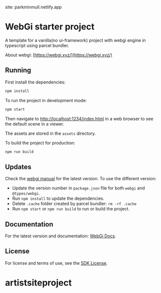 site: parkminmull.netlify.app



# WebGi starter project
A template for a vanilla(no ui-framework) project with webgi engine in typescript using parcel bundler.

About webgi: [https://webgi.xyz/](https://webgi.xyz/)

## Running
First install the dependencies:
```bash
npm install
```

To run the project in development mode:
```bash
npm start
```
Then navigate to [http://localhost:1234/index.html](http://localhost:1234/index.html) in a web browser to see the default scene in a viewer.

The assets are stored in the `assets` directory.

To build the project for production:
```bash
npm run build
```

## Updates
Check the [webgi manual](https://webgi.xyz/docs/manual/#sdk-links) for the latest version.
To use the different version:
* Update the version number in `package.json` file for both `webgi` and `@types/webgi`.
* Run `npm install` to update the dependencies.
* Delete `.cache` folder created by parcel bundler: `rm -rf .cache`
* Run `npm start` or `npm run build` to run or build the project.

## Documentation
For the latest version and documentation: [WebGi Docs](https://webgi.xyz/docs/).

## License 
For license and terms of use, see the [SDK License](https://webgi.xyz/docs/license).
# artistsiteproject
